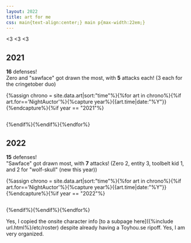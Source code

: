 ```yaml
---
layout: 2022
title: art for me
css: main{text-align:center;} main p{max-width:22em;}
---
```

<span style="display:inline-block;">&lt;3</span> <span style="display:inline-block;">&lt;3</span> <span style="display:inline-block;">&lt;3</span>

## 2021
**16** defenses!  
Zero and "sawface" got drawn the most, with **5** attacks each! (3 each for the cringetober duo)
<div class="gallery four">{%assign chrono = site.data.art|sort:"time"%}{%for art in chrono%}{%if art.for=='NightAuctor'%}{%capture year%}{{art.time|date:"%Y"}}{%endcapture%}{%if year == "2021"%}<figure><a href="{%include url.html%}/assets/img/def/{{art.time|date:'%Y'}}/{{art.img}}.{%if art.file%}{{art.file}}{%else%}png{%endif%}" class="y{{art.time|date:'%Y'}}def" data-fancybox="art" data-caption="<p><a href='https://artfight.net/attack/{{art.link}}' target='_blank'>from</a> <a href='{%include url.html%}/artists#{{art.artist}}' target='_blank'><b>{{art.artist}}</b></a></p>"><img src="{%include url.html%}/assets/img/def/{{art.time|date:'%Y'}}/{{art.img}}x.{%if art.tn%}{{art.tn}}{%else%}png{%endif%}" alt=""/></a></figure>{%endif%}{%endif%}{%endfor%}</div>

## 2022
**15** defenses!  
"Sawface" got drawn most, with **7** attacks! (Zero 2, entity 3, toolbelt kid 1, and 2 for "wolf-skull" (new this year))
<div class="gallery five">{%assign chrono = site.data.art|sort:"time"%}{%for art in chrono%}{%if art.for=='NightAuctor'%}{%capture year%}{{art.time|date:"%Y"}}{%endcapture%}{%if year == "2022"%}<figure><a href="{%include url.html%}/assets/img/def/{{art.time|date:'%Y'}}/{{art.img}}.{%if art.file%}{{art.file}}{%else%}png{%endif%}" class="y{{art.time|date:'%Y'}}def" data-fancybox="art" data-caption="<p><a href='https://artfight.net/attack/{{art.link}}' target='_blank'>from</a> <a href='{%include url.html%}/artists#{{art.artist}}' target='_blank'><b>{{art.artist}}</b></a>{%if art.note%} {{art.note}}{%endif%}</p>"><img src="{%include url.html%}/assets/img/def/{{art.time|date:'%Y'}}/{{art.img}}x.{%if art.tn%}{{art.tn}}{%else%}png{%endif%}" alt=""/></a></figure>{%endif%}{%endif%}{%endfor%}</div>

Yes, I copied the onsite character info [to a subpage here]({%include url.html%}/etc/roster) despite already having a Toyhou.se ripoff. Yes, I am very organized.